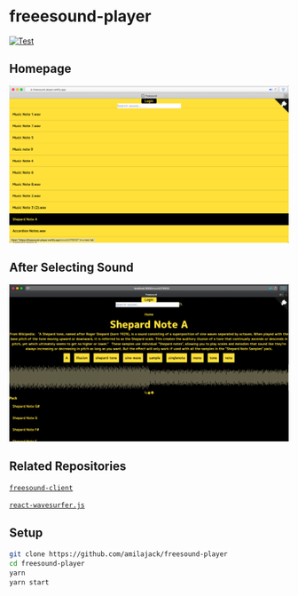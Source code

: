 # freeesound-player

[![Test](https://github.com/amilajack/freesound-player/workflows/Test/badge.svg)](https://github.com/amilajack/freesound-player/actions?query=workflow%3ATest)

## Homepage

![freesound-player's homepage as of 7:49 PM PST Tuesday, September 22, 2020](screenshots/homepage-2020-09-23-at-6.05.05-PM.png)

## After Selecting Sound

![freesound-player's appearance after selecting a sound as of 7:55 PM PST Tuesday, September 22, 2020](screenshots/soundpage-2020-09-25-at-8.02.03-PM-PST.png)

## Related Repositories
[`freesound-client`](https://github.com/amilajack/freesound-client)

[`react-wavesurfer.js`](https://github.com/amilajack/react-wavesurfer.js)

## Setup

```bash
git clone https://github.com/amilajack/freesound-player
cd freesound-player
yarn
yarn start
```
